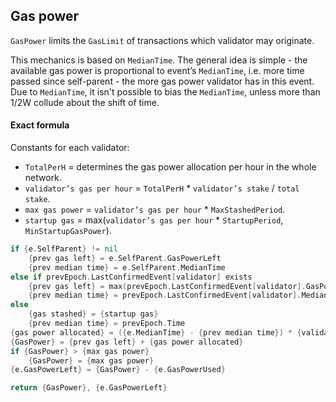 
## Gas power
```GasPower``` limits the ```GasLimit``` of transactions which validator may originate.

This mechanics is based on ```MedianTime```. The general idea is simple -
the available gas power is proportional to event’s ```MedianTime```, i.e.
more time passed since self-parent - the more gas power validator has in this event.
Due to ```MedianTime```, it isn't possible to bias the ```MedianTime```,
unless more than 1/2W collude about the shift of time.

#### Exact formula
Constants for each validator:
- ```TotalPerH``` = determines the gas power allocation per hour in the whole network.
- ```validator’s gas per hour``` = ```TotalPerH``` * ```validator’s stake``` / ```total stake```.
- ```max gas power``` = ```validator’s gas per hour``` * ```MaxStashedPeriod```.
- ```startup gas``` = max(```validator’s gas per hour``` * ```StartupPeriod```, ```MinStartupGasPower```).

```go
if {e.SelfParent} != nil
    {prev gas left} = e.SelfParent.GasPowerLeft
    {prev median time} = e.SelfParent.MedianTime
else if prevEpoch.LastConfirmedEvent[validator] exists
    {prev gas left} = max(prevEpoch.LastConfirmedEvent[validator].GasPowerLeft, {startup gas})
    {prev median time} = prevEpoch.LastConfirmedEvent[validator].MedianTime
else
    {gas stashed} = {startup gas}
    {prev median time} = prevEpoch.Time
{gas power allocated} = ({e.MedianTime} - {prev median time}) * {validator’s gas per hour} / hour
{GasPower} = {prev gas left} + {gas power allocated}
if {GasPower} > {max gas power}
    {GasPower} = {max gas power}
{e.GasPowerLeft} = {GasPower} - {e.GasPowerUsed}

return {GasPower}, {e.GasPowerLeft}
```
